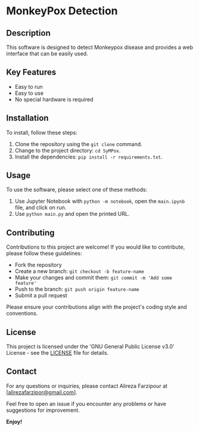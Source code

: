# MonkeyPox Detection

## Description

This software is designed to detect Monkeypox disease and provides a web interface that can be easily used.

## Key Features

- Easy to run
- Easy to use
- No special hardware is required

## Installation

To install, follow these steps:

1. Clone the repository using the `git clone` command.
2. Change to the project directory: `cd SyMPox`.
3. Install the dependencies: `pip install -r requirements.txt`.

## Usage

To use the software, please select one of these methods:

1. Use Jupyter Notebook with `python -m notebook`, open the `main.ipynb` file, and click on run.
2. Use `python main.py` and open the printed URL.

## Contributing

Contributions to this project are welcome! If you would like to contribute, please follow these guidelines:

- Fork the repository
- Create a new branch: `git checkout -b feature-name`
- Make your changes and commit them: `git commit -m 'Add some feature'`
- Push to the branch: `git push origin feature-name`
- Submit a pull request

Please ensure your contributions align with the project's coding style and conventions.

## License

This project is licensed under the 'GNU General Public License v3.0' License - see the [LICENSE](LICENSE) file for details.

## Contact

For any questions or inquiries, please contact Alireza Farzipour at [alirezafarzipor@gmail.com].

Feel free to open an issue if you encounter any problems or have suggestions for improvement.

**Enjoy!**

